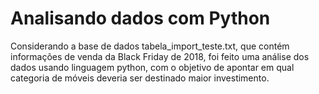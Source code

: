 # Analisando dados com Python
Considerando a base de dados tabela_import_teste.txt, que contém informações de venda da Black Friday de 2018, foi feito uma análise dos dados usando linguagem python, com o objetivo de apontar em qual categoria de móveis deveria ser destinado maior investimento.

